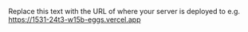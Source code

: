 Replace this text with the URL of where your server is deployed to e.g. https://1531-24t3-w15b-eggs.vercel.app
